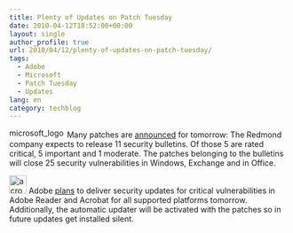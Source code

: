```yaml
---
title: Plenty of Updates on Patch Tuesday
date: 2010-04-12T18:52:00+00:00
layout: single
author_profile: true
url: 2010/04/12/plenty-of-updates-on-patch-tuesday/
tags:
  - Adobe
  - Microsoft
  - Patch Tuesday
  - Updates
lang: en
category: techblog
---
```

[<img title="microsoft_logo" border="0" alt="microsoft_logo" src="http://lh3.ggpht.com/_vaUVXcmC3OI/S8NkxXEC9NI/AAAAAAAAB6Q/8qVQwOFySWM/microsoft_logo_thumb%5B4%5D.jpg?imgmax=800" width="100" height="17" />](http://lh3.ggpht.com/_vaUVXcmC3OI/S8NknZEG-OI/AAAAAAAAB6M/pc-UstgOkAY/s1600-h/microsoft_logo%5B6%5D.jpg) Many patches are [announced](http://www.microsoft.com/technet/security/bulletin/ms10-apr.mspx) for tomorrow: The Redmond company expects to release 11 security bulletins. Of those 5 are rated critical, 5 important and 1 moderate. The patches belonging to the bulletins will close 25 security vulnerabilities in Windows, Exchange and in Office. 

[<img title="acrobat_logo" border="0" alt="acrobat_logo" src="http://lh4.ggpht.com/_vaUVXcmC3OI/S8Nk0s6a9_I/AAAAAAAAB6Y/kv0xvH9-6HM/acrobat_logo_thumb%5B1%5D.png?imgmax=800" width="31" height="33" />](http://lh6.ggpht.com/_vaUVXcmC3OI/S8NkyzGfQOI/AAAAAAAAB6U/-d1kFCSr044/s1600-h/acrobat_logo%5B3%5D.png) Adobe [plans](http://www.adobe.com/support/security/bulletins/apsb10-09.html) to deliver security updates for critical vulnerabilities in Adobe Reader and Acrobat for all supported platforms tomorrow. Additionally, the automatic updater will be activated with the patches so in future updates get installed silent.